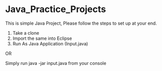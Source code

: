 # Java_Practice_Projects

This is simple Java Project, Please follow the steps to set up at your end.
1. Take a clone
2. Import the same into Eclipse
3. Run As Java Application (Input.java)

OR

Simply run java -jar input.java from your console

